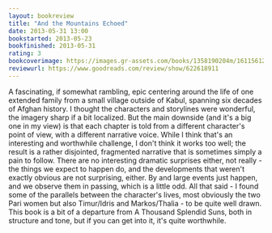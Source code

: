 ```yaml
---
layout: bookreview
title: "And the Mountains Echoed"
date: 2013-05-31 13:00
bookstarted: 2013-05-23
bookfinished: 2013-05-31
rating: 3
bookcoverimage: https://images.gr-assets.com/books/1358190204m/16115612.jpg
reviewurl: https://www.goodreads.com/review/show/622618911
---
```


A fascinating, if somewhat rambling, epic centering around the life of one extended family from a small village outside of Kabul, spanning six decades of Afghan history. I thought the characters and storylines were wonderful, the imagery sharp if a bit localized. But the main downside (and it's a big one in my view) is that each chapter is told from a different character's point of view, with a different narrative voice. While I think that's an interesting and worthwhile challenge, I don't think it works too well; the result is a rather disjointed, fragmented narrative that is sometimes simply a pain to follow. There are no interesting dramatic surprises either, not really - the things we expect to happen do, and the developments that weren't exactly obvious are not surprising, either. By and large events just happen, and we observe them in passing, which is a little odd. All that said - I found some of the parallels between the character's lives, most obviously the two Pari women but also Timur/Idris and Markos/Thalia - to be quite well drawn. This book is a bit of a departure from A Thousand Splendid Suns, both in structure and tone, but if you can get into it, it's quite worthwhile.